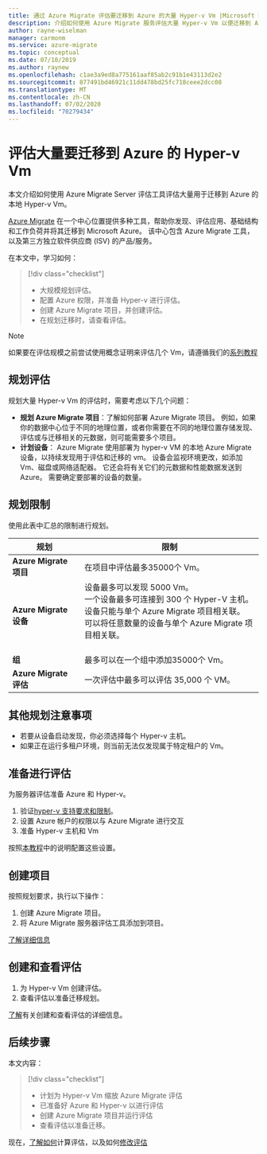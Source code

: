 ```yaml
---
title: 通过 Azure Migrate 评估要迁移到 Azure 的大量 Hyper-v Vm |Microsoft Docs
description: 介绍如何使用 Azure Migrate 服务评估大量 Hyper-v Vm 以便迁移到 Azure。
author: rayne-wiselman
manager: carmonm
ms.service: azure-migrate
ms.topic: conceptual
ms.date: 07/10/2019
ms.author: raynew
ms.openlocfilehash: c1ae3a9ed8a775161aaf85ab2c91b1e43113d2e2
ms.sourcegitcommit: 877491bd46921c11dd478bd25fc718ceee2dcc08
ms.translationtype: MT
ms.contentlocale: zh-CN
ms.lasthandoff: 07/02/2020
ms.locfileid: "70279434"
---
```

# <a name="assess-large-numbers-of-hyper-v-vms-for-migration-to-azure"></a>评估大量要迁移到 Azure 的 Hyper-v Vm

本文介绍如何使用 Azure Migrate Server 评估工具评估大量用于迁移到 Azure 的本地 Hyper-v Vm。

[Azure Migrate](migrate-services-overview.md) 在一个中心位置提供多种工具，帮助你发现、评估应用、基础结构和工作负荷并将其迁移到 Microsoft Azure。 该中心包含 Azure Migrate 工具，以及第三方独立软件供应商 (ISV) 的产品/服务。 


在本文中，学习如何：
> [!div class="checklist"]
> * 大规模规划评估。
> * 配置 Azure 权限，并准备 Hyper-v 进行评估。
> * 创建 Azure Migrate 项目，并创建评估。
> * 在规划迁移时，请查看评估。


> [!NOTE]
> 如果要在评估规模之前尝试使用概念证明来评估几个 Vm，请遵循我们的[系列教程](tutorial-prepare-hyper-v.md)

## <a name="plan-for-assessment"></a>规划评估

规划大量 Hyper-v Vm 的评估时，需要考虑以下几个问题：

- **规划 Azure Migrate 项目**：了解如何部署 Azure Migrate 项目。 例如，如果你的数据中心位于不同的地理位置，或者你需要在不同的地理位置存储发现、评估或与迁移相关的元数据，则可能需要多个项目。
- **计划设备**： Azure Migrate 使用部署为 hyper-v VM 的本地 Azure Migrate 设备，以持续发现用于评估和迁移的 vm。 设备会监视环境更改，如添加 Vm、磁盘或网络适配器。 它还会将有关它们的元数据和性能数据发送到 Azure。 需要确定要部署的设备的数量。


## <a name="planning-limits"></a>规划限制
 
使用此表中汇总的限制进行规划。

**规划** | **限制**
--- | --- 
**Azure Migrate 项目** | 在项目中评估最多35000个 Vm。
**Azure Migrate 设备** | 设备最多可以发现 5000 Vm。<br/> 一个设备最多可连接到 300 个 Hyper-V 主机。<br/> 设备只能与单个 Azure Migrate 项目相关联。<br/> 可以将任意数量的设备与单个 Azure Migrate 项目相关联。 <br/><br/> 
**组** | 最多可以在一个组中添加35000个 Vm。
**Azure Migrate 评估** | 一次评估中最多可以评估 35,000 个 VM。



## <a name="other-planning-considerations"></a>其他规划注意事项

- 若要从设备启动发现，你必须选择每个 Hyper-v 主机。 
- 如果正在运行多租户环境，则当前无法仅发现属于特定租户的 Vm。 

## <a name="prepare-for-assessment"></a>准备进行评估

为服务器评估准备 Azure 和 Hyper-v。 

1. 验证[hyper-v 支持要求和限制](migrate-support-matrix-hyper-v.md)。
2. 设置 Azure 帐户的权限以与 Azure Migrate 进行交互
3. 准备 Hyper-v 主机和 Vm

按照[本教程](tutorial-prepare-hyper-v.md)中的说明配置这些设置。

## <a name="create-a-project"></a>创建项目

按照规划要求，执行以下操作：

1. 创建 Azure Migrate 项目。
2. 将 Azure Migrate 服务器评估工具添加到项目。

[了解详细信息](how-to-add-tool-first-time.md)

## <a name="create-and-review-an-assessment"></a>创建和查看评估

1. 为 Hyper-v Vm 创建评估。
1. 查看评估以准备迁移规划。

[了解](tutorial-assess-hyper-v.md)有关创建和查看评估的详细信息。
    

## <a name="next-steps"></a>后续步骤

本文内容：
 
> [!div class="checklist"] 
> * 计划为 Hyper-v Vm 缩放 Azure Migrate 评估
> * 已准备好 Azure 和 Hyper-v 以进行评估
> * 创建 Azure Migrate 项目并运行评估
> * 查看评估以准备迁移。

现在，[了解如何](concepts-assessment-calculation.md)计算评估，以及如何[修改评估](how-to-modify-assessment.md)
